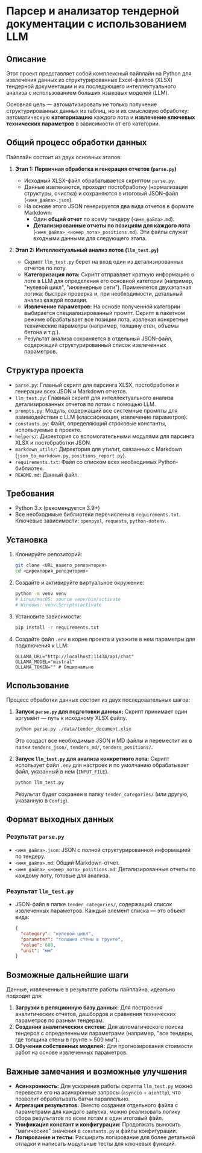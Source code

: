 # Парсер и анализатор тендерной документации с использованием LLM

## Описание

Этот проект представляет собой комплексный пайплайн на Python для извлечения данных из структурированных Excel-файлов (XLSX) тендерной документации и их последующего интеллектуального анализа с использованием больших языковых моделей (LLM).

Основная цель — автоматизировать не только получение структурированных данных из таблиц, но и их смысловую обработку: автоматическую **категоризацию** каждого лота и **извлечение ключевых технических параметров** в зависимости от его категории.

## Общий процесс обработки данных

Пайплайн состоит из двух основных этапов:

1.  **Этап 1: Первичная обработка и генерация отчетов (`parse.py`)**
    * Исходный XLSX-файл обрабатывается скриптом `parse.py`.
    * Данные извлекаются, проходят постобработку (нормализация структуры, очистка) и сохраняются в итоговый JSON-файл (`<имя_файла>.json`).
    * На основе этого JSON генерируется два вида отчетов в формате Markdown:
        * Один **общий отчет** по всему тендеру (`<имя_файла>.md`).
        * **Детализированные отчеты по позициям для каждого лота** (`<имя_файла>_<номер_лота>_positions.md`). Эти файлы служат входными данными для следующего этапа.

2.  **Этап 2: Интеллектуальный анализ лотов (`llm_test.py`)**
    * Скрипт `llm_test.py` берет на вход один из детализированных отчетов по лоту.
    * **Категоризация лота:** Скрипт отправляет краткую информацию о лоте в LLM для определения его основной категории (например, "нулевой цикл", "инженерные сети"). Применяется двухэтапная логика: быстрая проверка и, при необходимости, детальный анализ каждой позиции.
    * **Извлечение параметров:** На основе полученной категории выбирается специализированный промпт. Скрипт в пакетном режиме обрабатывает все позиции лота, извлекая конкретные технические параметры (например, толщину стен, объемы бетона и т.д.).
    * Результат анализа сохраняется в отдельный JSON-файл, содержащий структурированный список извлеченных параметров.

## Структура проекта

* `parse.py`: Главный скрипт для парсинга XLSX, постобработки и генерации всех JSON и Markdown отчетов.
* `llm_test.py`: Главный скрипт для интеллектуального анализа детализированных отчетов по лотам с помощью LLM.
* `prompts.py`: Модуль, содержащий все системные промпты для взаимодействия с LLM (классификация, извлечение параметров).
* `constants.py`: Файл, определяющий строковые константы, используемые в проекте.
* `helpers/`: Директория со вспомогательными модулями для парсинга XLSX и постобработки JSON.
* `markdown_utils/`: Директория для утилит, связанных с Markdown (`json_to_markdown.py`, `positions_report.py`).
* `requirements.txt`: Файл со списком всех необходимых Python-библиотек.
* `README.md`: Данный файл.

## Требования

* Python 3.x (рекомендуется 3.9+)
* Все необходимые библиотеки перечислены в `requirements.txt`. Ключевые зависимости: `openpyxl`, `requests`, `python-dotenv`.

## Установка

1.  Клонируйте репозиторий:
    ```bash
    git clone <URL_вашего_репозитория>
    cd <директория_репозитория>
    ```
2.  Создайте и активируйте виртуальное окружение:
    ```bash
    python -m venv venv
    # Linux/macOS: source venv/bin/activate
    # Windows: venv\Scripts\activate
    ```
3.  Установите зависимости:
    ```bash
    pip install -r requirements.txt
    ```
4.  Создайте файл `.env` в корне проекта и укажите в нем параметры для подключения к LLM:
    ```env
    OLLAMA_URL="http://localhost:11434/api/chat"
    OLLAMA_MODEL="mistral"
    OLLAMA_TOKEN="" # Опционально
    ```

## Использование

Процесс обработки данных состоит из двух последовательных шагов:

1.  **Запуск `parse.py` для подготовки данных:**
    Скрипт принимает один аргумент — путь к исходному XLSX файлу.
    ```bash
    python parse.py ./data/tender_document.xlsx
    ```
    Это создаст все необходимые JSON и MD файлы и переместит их в папки `tenders_json/`, `tenders_md/`, `tenders_positions/`.

2.  **Запуск `llm_test.py` для анализа конкретного лота:**
    Скрипт использует файл `.env` для настроек и по умолчанию обрабатывает файл, указанный в нем (`INPUT_FILE`).
    ```bash
    python llm_test.py
    ```
    Результат будет сохранен в папку `tender_categories/` (или другую, указанную в `Config`).

## Формат выходных данных

### Результат `parse.py`

* `<имя_файла>.json`: JSON с полной структурированной информацией по тендеру.
* `<имя_файла>.md`: Общий Markdown-отчет.
* `<имя_файла>_<номер_лота>_positions.md`: Детализированные отчеты по каждому лоту, готовые для анализа.

### Результат `llm_test.py`

* JSON-файл в папке `tender_categories/`, содержащий список извлеченных параметров. Каждый элемент списка — это объект вида:
    ```json
    {
      "category": "нулевой цикл",
      "parameter": "толщина стены в грунте",
      "value": 600,
      "unit": "мм"
    }
    ```

## Возможные дальнейшие шаги

Данные, извлеченные в результате работы пайплайна, идеально подходят для:

1.  **Загрузки в реляционную базу данных:** Для построения аналитических отчетов, дашбордов и сравнения технических параметров по разным тендерам.
2.  **Создания аналитических систем:** Для автоматического поиска тендеров с определенными параметрами (например, "все тендеры, где толщина стены в грунте > 500 мм").
3.  **Обучения собственных моделей:** Для прогнозирования стоимости работ на основе извлеченных параметров.

## Важные замечания и возможные улучшения

* **Асинхронность:** Для ускорения работы скрипта `llm_test.py` можно перевести его на асинхронные запросы (`asyncio` + `aiohttp`), что позволит обрабатывать батчи параллельно.
* **Агрегация результатов:** Вместо создания отдельного файла с параметрами для каждого запуска, можно реализовать логику сбора результатов по всем лотам в один итоговый файл.
* **Унификация констант и конфигурации:** Продолжать выносить "магические" значения в `constants.py` и файлы конфигурации.
* **Логирование и тесты:** Расширить логирование для более детальной отладки и написать модульные тесты для ключевых функций.